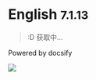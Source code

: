 # English <small>7.1.13</small>

> <p id="hitokoto_text">:D 获取中...</p>

Powered by docsify

![](https://api.xygeng.cn/Bing/)